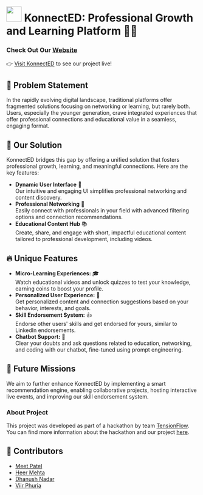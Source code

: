 
# <img src="https://github.com/meet244/TensionFlow_ACE/assets/83262693/71553ad8-2beb-438e-8afc-e21667d0802d" width="40"> KonnectED: Professional Growth and Learning Platform 🌱🚀

### Check Out Our [Website](https://konnect-ed.vercel.app/)
👉 [Visit KonnectED](https://konnect-ed.vercel.app/) to see our project live!

## 🎯 Problem Statement
In the rapidly evolving digital landscape, traditional platforms offer fragmented solutions focusing on networking or learning, but rarely both. Users, especially the younger generation, crave integrated experiences that offer professional connections and educational value in a seamless, engaging format.

## 🌟 Our Solution
KonnectED bridges this gap by offering a unified solution that fosters professional growth, learning, and meaningful connections. Here are the key features:

- **Dynamic User Interface** 🎨</br>
  Our intuitive and engaging UI simplifies professional networking and content discovery.
- **Professional Networking** 👥</br>
  Easily connect with professionals in your field with advanced filtering options and connection recommendations.
- **Educational Content Hub** 📚</br>
  Create, share, and engage with short, impactful educational content tailored to professional development, including videos.

## 🔥 Unique Features
- **Micro-Learning Experiences:** 🎓 </br>Watch educational videos and unlock quizzes to test your knowledge, earning coins to boost your profile.
- **Personalized User Experience:** 🧠 </br>Get personalized content and connection suggestions based on your behavior, interests, and goals.
- **Skill Endorsement System:** 👍 </br>Endorse other users' skills and get endorsed for yours, similar to LinkedIn endorsements.
- **Chatbot Support:** 💬 </br>Clear your doubts and ask questions related to education, networking, and coding with our chatbot, fine-tuned using prompt engineering.

## 🚀 Future Missions
We aim to further enhance KonnectED by implementing a smart recommendation engine, enabling collaborative projects, hosting interactive live events, and improving our skill endorsement system.

### About Project
This project was developed as part of a hackathon by team [TensionFlow](https://github.com/meet244/KonnectED/graphs/contributors). You can find more information about the hackathon and our project [here](https://www.linkedin.com/posts/meet244_hackathon-learning-collaboration-activity-7175688987255128064-Vql8?utm_source=share&utm_medium=member_desktop).

## 🤝 Contributors
- [Meet Patel](https://github.com/meet244)
- [Heer Mehta](https://github.com/heer-s-mehta)
- [Dhanush Nadar](https://github.com/DhanushNadar)
- [Viir Phuria](https://github.com/Viir-Phuria)
